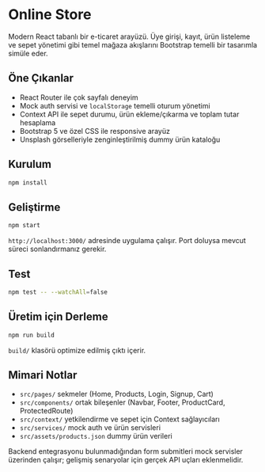 # Online Store

Modern React tabanlı bir e-ticaret arayüzü. Üye girişi, kayıt, ürün listeleme ve sepet yönetimi gibi temel mağaza akışlarını Bootstrap temelli bir tasarımla simüle eder.

## Öne Çıkanlar
- React Router ile çok sayfalı deneyim
- Mock auth servisi ve `localStorage` temelli oturum yönetimi
- Context API ile sepet durumu, ürün ekleme/çıkarma ve toplam tutar hesaplama
- Bootstrap 5 ve özel CSS ile responsive arayüz
- Unsplash görselleriyle zenginleştirilmiş dummy ürün kataloğu

## Kurulum
```bash
npm install
```

## Geliştirme
```bash
npm start
```
`http://localhost:3000/` adresinde uygulama çalışır. Port doluysa mevcut süreci sonlandırmanız gerekir.

## Test
```bash
npm test -- --watchAll=false
```

## Üretim için Derleme
```bash
npm run build
```
`build/` klasörü optimize edilmiş çıktı içerir.

## Mimari Notlar
- `src/pages/` sekmeler (Home, Products, Login, Signup, Cart)
- `src/components/` ortak bileşenler (Navbar, Footer, ProductCard, ProtectedRoute)
- `src/context/` yetkilendirme ve sepet için Context sağlayıcıları
- `src/services/` mock auth ve ürün servisleri
- `src/assets/products.json` dummy ürün verileri

Backend entegrasyonu bulunmadığından form submitleri mock servisler üzerinden çalışır; gelişmiş senaryolar için gerçek API uçları eklenmelidir.
